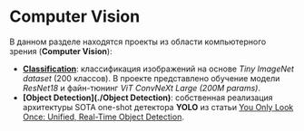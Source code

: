 # Computer Vision

В данном разделе находятся проекты из области компьютерного зрения (**Computer Vision**):

* **[Classification](./Classification)**: классификация изображений на основе 
_Tiny ImageNet dataset_ (200 классов). В проекте представлено обучение модели _ResNet18_ 
и файн-тюнинг _ViT ConvNeXt Large (200M params)_.
* **[Object Detection](./Object Detection)**: собственная реализация архитектуры 
SOTA one-shot детектора **YOLO** из статьи [You Only Look Once: Unified, Real-Time Object Detection](https://arxiv.org/abs/1506.02640).

